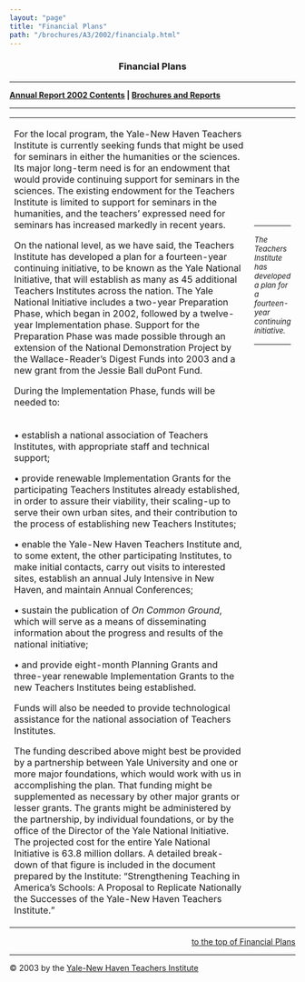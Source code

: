 ```yaml
---
layout: "page"
title: "Financial Plans"
path: "/brochures/A3/2002/financialp.html"
---
```

<main>
<center>
<a name="top"></a><b><h3>Financial Plans</h3></b></center>
<hr/>
<b><a href="index.html">Annual Report 2002 Contents</a>
| <a href="..\..\">Brochures and Reports</a></b>
<hr/>
<table cellpadding="2">
<tbody><tr>
<td width="85%"><p>For the local program, the Yale-New Haven Teachers Institute is currently seeking funds that might be used for seminars in either the humanities or the sciences. Its major long-term need is for an endowment that would provide continuing support for seminars in the sciences. The existing endowment for the Teachers Institute is limited to support for seminars in the humanities, and the teachers’ expressed need for seminars has increased markedly in recent years.
</p><p>On the national level, as we have said, the Teachers Institute has developed a plan for a fourteen-year continuing initiative, to be known as the Yale National Initiative, that will establish as many as 45 additional Teachers Institutes across the nation. The Yale National Initiative includes a two-year Preparation Phase, which began in 2002, followed by a twelve-year Implementation phase. Support for the Preparation Phase was made possible through an extension of the National Demonstration Project by the Wallace-Reader’s Digest Funds into 2003 and a new grant from the Jessie Ball duPont Fund.
</p><p>During the Implementation Phase, funds will be needed to:
</p></td>
<!-- CALLOUT/SIDEBAR BELOW -->
<td>
<br/>
<br/>
<br/>
<hr/><font size="-1"><i>The Teachers Institute has developed a plan for a fourteen-year continuing initiative.
</i></font>
<hr/>
</td>
</tr>
<tr>
<td <blockquote="" width="85%">
<p>• establish a national association of Teachers Institutes, with appropriate staff and technical support;
</p><p>• provide renewable Implementation Grants for the participating Teachers Institutes already established, in order to assure their viability, their scaling-up to serve their own urban sites, and their contribution to the process of establishing new Teachers Institutes;
</p><p>• enable the Yale-New Haven Teachers Institute and, to some extent, the other participating Institutes, to make initial contacts, carry out visits to interested sites, establish an annual July Intensive in New Haven, and maintain Annual Conferences;
</p><p>• sustain the publication of <i>On Common Ground</i>, which will serve as a means of disseminating information about the progress and results of the national initiative;
</p><p>• and provide eight-month Planning Grants and three-year renewable Implementation Grants to the new Teachers Institutes being established.
</p><p>Funds will also be needed to provide technological assistance for the national association of Teachers Institutes.
</p><p>The funding described above might best be provided by a partnership between Yale University and one or more major foundations, which would work with us in accomplishing the plan. That funding might be supplemented as necessary by other major grants or lesser grants. The grants might be administered by the partnership, by individual foundations, or by the office of the Director of the Yale National Initiative. The projected cost for the entire Yale National Initiative is 63.8 million dollars. A detailed break-down of that figure is included in the document prepared by the Institute: “Strengthening Teaching in America’s Schools: A Proposal to Replicate Nationally the Successes of the Yale-New Haven Teachers Institute.”
</p></td>
</tr>
</tbody></table>
<div align="RIGHT"><a href="#top">to the top of Financial Plans</a></div>
<hr/>
<div align="LEFT">© 2003 by the <a href="/">Yale-New Haven Teachers Institute</a>
</div></main>